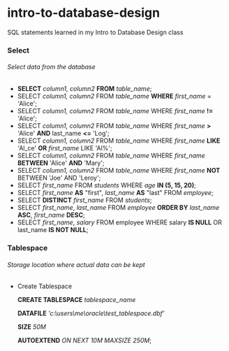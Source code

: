 # intro-to-database-design
SQL statements learned in my Intro to Database Design class

### Select
###### Select data from the database
- **SELECT** *column1, column2* **FROM** *table_name*;
- SELECT *column1, column2* FROM *table_name* **WHERE** *first_name* = 'Alice';
- SELECT *column1, column2* FROM *table_name* WHERE *first_name* **!=** 'Alice';
- SELECT *column1, column2* FROM *table_name* WHERE *first_name* **>** 'Alice' **AND** last_name **<=** 'Log';
- SELECT *column1, column2* FROM *table_name* WHERE *first_name* **LIKE** 'Al_ce' **OR** *first_name* LIKE 'Al%';
- SELECT *column1, column2* FROM *table_name* WHERE *first_name* **BETWEEN** 'Alice' **AND** 'Mary';
- SELECT *column1, column2* FROM *table_name* WHERE *first_name* **NOT** BETWEEN 'Joe' AND 'Leroy';
- SELECT *first_name* FROM *students* WHERE *age* **IN (5, 15, 20)**;
- SELECT *first_name* **AS** "first", *last_name* **AS** "last" FROM *employee*;
- SELECT **DISTINCT** *first_name* FROM *students*;
- SELECT *first_name*, *last_name* FROM *employee* **ORDER BY** *last_name* **ASC**, *first_name* **DESC**;
- SELECT *first_name*, *salary* FROM employee WHERE salary **IS NULL** OR last_name **IS NOT NULL**;

### Tablespace
###### Storage location where actual data can be kept
- Create Tablespace

   **CREATE TABLESPACE** *tablespace_name*

   **DATAFILE** *'c:\users\me\oracle\test_tablespace.dbf'*

   **SIZE** *50M*

   **AUTOEXTEND** *ON NEXT 10M MAXSIZE 250M*;


